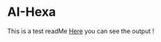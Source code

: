 # AI-Hexa

This is a test readMe 
[Here](https://replit.com/@HabibAlizadeh45/AIHaxa?v=1) you can see the output !

